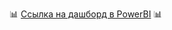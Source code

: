 :bar_chart: [Ссылка на дашборд в PowerBI](https://app.powerbi.com/view?r=eyJrIjoiZDQzYmRhNjMtYWE2ZC00YWE3LWE0NWEtYmEwM2U3MDA4MzkzIiwidCI6ImM4YzY5YWFlLTMyYmEtNDNkMS05ZjU5LWY5OGM5NWZiMjI3YiIsImMiOjl9) :bar_chart:
